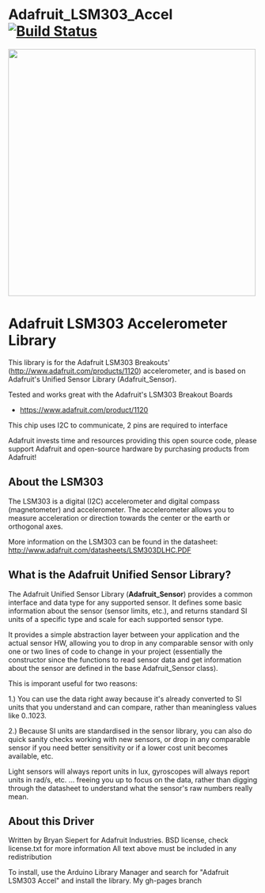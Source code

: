 Adafruit_LSM303_Accel [![Build Status](https://travis-ci.com/adafruit/Adafruit_LSM303_Accel.svg?branch=master)](https://travis-ci.com/adafruit/Adafruit_LSM303_Accel)
================

<a href="https://www.adafruit.com/product/1120"><img src="assets/board.jpg?raw=true" width="500px"></a>

# Adafruit LSM303 Accelerometer Library
This library is for the Adafruit LSM303 Breakouts' (http://www.adafruit.com/products/1120) accelerometer, and is based on Adafruit's Unified Sensor Library (Adafruit_Sensor).

Tested and works great with the Adafruit's LSM303 Breakout Boards
* https://www.adafruit.com/product/1120

This chip uses I2C to communicate, 2 pins are required to interface

Adafruit invests time and resources providing this open source code, please support Adafruit and open-source hardware by purchasing products from Adafruit!

## About the LSM303 ##

The LSM303 is a digital (I2C) accelerometer and digital compass (magnetometer) and accelerometer.  The accelerometer allows you to measure acceleration or direction towards the center or the earth or orthogonal axes.

More information on the LSM303 can be found in the datasheet: http://www.adafruit.com/datasheets/LSM303DLHC.PDF

## What is the Adafruit Unified Sensor Library? ##

The Adafruit Unified Sensor Library (**Adafruit_Sensor**) provides a common interface and data type for any supported sensor.  It defines some basic information about the sensor (sensor limits, etc.), and returns standard SI units of a specific type and scale for each supported sensor type.

It provides a simple abstraction layer between your application and the actual sensor HW, allowing you to drop in any comparable sensor with only one or two lines of code to change in your project (essentially the constructor since the functions to read sensor data and get information about the sensor are defined in the base Adafruit_Sensor class).

This is imporant useful for two reasons:

1.) You can use the data right away because it's already converted to SI units that you understand and can compare, rather than meaningless values like 0..1023.

2.) Because SI units are standardised in the sensor library, you can also do quick sanity checks working with new sensors, or drop in any comparable sensor if you need better sensitivity or if a lower cost unit becomes available, etc. 

Light sensors will always report units in lux, gyroscopes will always report units in rad/s, etc. ... freeing you up to focus on the data, rather than digging through the datasheet to understand what the sensor's raw numbers really mean.

## About this Driver ##

Written by Bryan Siepert for Adafruit Industries.
BSD license, check license.txt for more information
All text above must be included in any redistribution

To install, use the Arduino Library Manager and search for "Adafruit LSM303 Accel" and install the library.
My gh-pages branch
